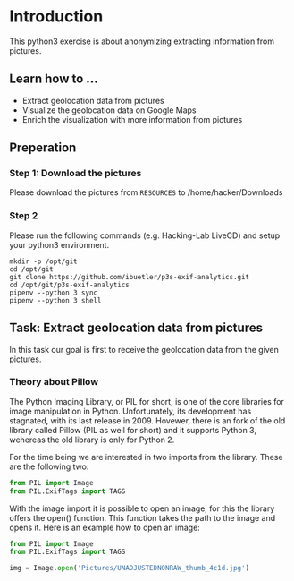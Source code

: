 # Introduction
This python3 exercise is about anonymizing extracting information from pictures. 

## Learn how to ...
 - Extract geolocation data from pictures
 - Visualize the geolocation data on Google Maps
 - Enrich the visualization with more information from pictures

## Preperation

### Step 1: Download the pictures
Please download the pictures from `RESOURCES` to /home/hacker/Downloads

### Step 2
Please run the following commands (e.g. Hacking-Lab LiveCD) and setup your python3 environment.

```
mkdir -p /opt/git
cd /opt/git
git clone https://github.com/ibuetler/p3s-exif-analytics.git
cd /opt/git/p3s-exif-analytics
pipenv --python 3 sync
pipenv --python 3 shell
```

## Task: Extract geolocation data from pictures

In this task our goal is first to receive the geolocation data from the given pictures. 

### Theory about Pillow

The Python Imaging Library, or PIL for short, is one of the core libraries for image manipulation in Python. Unfortunately, its development has stagnated, with its last release in 2009. Hovewer, there is an fork of the old library called Pillow (PIL as well for short) and it supports Python 3, wehereas the old library is only for Python 2.

For the time being we are interested in two imports from the library. These are the following two:

```python
from PIL import Image
from PIL.ExifTags import TAGS
```
With the image import it is possible to open an image, for this the library offers the open() function. This function takes the path to the image and opens it. Here is an example how to open an image:

```python
from PIL import Image
from PIL.ExifTags import TAGS

img = Image.open('Pictures/UNADJUSTEDNONRAW_thumb_4c1d.jpg')

